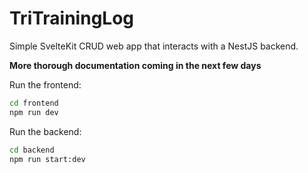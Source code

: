 # TriTrainingLog

Simple SvelteKit CRUD web app that interacts with a NestJS backend.

**More thorough documentation coming in the next few days**

Run the frontend:

```sh
cd frontend
npm run dev
```

Run the backend:

```sh
cd backend
npm run start:dev
```
